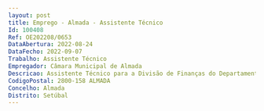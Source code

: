 ```yaml
--- 
layout: post
title: Emprego - Almada - Assistente Técnico
Id: 100408
Ref: OE202208/0653
DataAbertura: 2022-08-24
DataFecho: 2022-09-07
Trabalho: Assistente Técnico
Empregador: Câmara Municipal de Almada
Descricao: Assistente Técnico para a Divisão de Finanças do Departamento Financeiro da Secretaria GeralOrganizar e classificar os documentos contabilísticos Garantir a correta contabilização e o registo de cabimentos e compromissos, no âmbito das operações contabilísticas Garantir a integração das faturas recebidas no circuito de validação e proceder à sua contabilização  Processamento de faturas, gestão de contas correntes de fornecedores e atendimento a fornecedores Desempenho de tarefas ao nível da Gestão da Receita Orçamental   processamento mensal das rendas comerciais, de receitas de Operações de Tesouraria e Orçamentais Produção de informação financeira e orçamental básica (no âmbito da execução do orçamento da receita e da despesa) Preparação e classificação de documentação associada a pedidos de pagamento no âmbito de candidaturas a Fundos Comunitários Preparação de declarações de índole fiscal.Competências profissionais Lei de bases da contabilidade pública Regime da Administração Financeira do Estado Classificação económica das receitas e das despesas públicas Lei de Enquadramento Orçamental Lei do Orçamento do Estado do ano da gerência e respetivo Decreto Lei de Execução Orçamental Circulares instruções da Direção Geral da Administração Local e da Direção Geral do Orçamento Regime Financeiro das Autarquias Locais e das Entidades Intermunicipais. Software de suporte orçamental e contabilístico  “Medidata, Sistema de Informação para Autarquias Locais Na eventualidade de possuir cerificação ou conhecimentos de SIF SAP (Sistema de Informação Financeira – Tecnologia SAP), o candidato deve indicar esse conhecimento.
CodigoPostal: 2800-158 ALMADA
Concelho: Almada
Distrito: Setúbal
--- 
```

